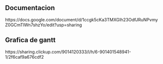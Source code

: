 <h2>Documentacion</h2>
https://docs.google.com/document/d/1ccgk5cKa3TMXGIh23OdfJRuNPvmyZ0GCmTlWn7shzYo/edit?usp=sharing
<h2>Grafica de gantt</h2>
https://sharing.clickup.com/9014120333/l/h/6-901401548941-1/2f6caf9a676cdf2
